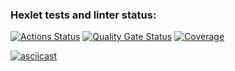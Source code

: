 ### Hexlet tests and linter status:
[![Actions Status](https://github.com/sobolevaea/frontend-project-46/actions/workflows/hexlet-check.yml/badge.svg)](https://github.com/sobolevaea/frontend-project-46/actions)
[![Quality Gate Status](https://sonarcloud.io/api/project_badges/measure?project=sobolevaea_frontend-project-46&metric=alert_status)](https://sonarcloud.io/summary/new_code?id=sobolevaea_frontend-project-46)
[![Coverage](https://sonarcloud.io/api/project_badges/measure?project=sobolevaea_frontend-project-46&metric=coverage)](https://sonarcloud.io/summary/new_code?id=sobolevaea_frontend-project-46)

[![asciicast](https://asciinema.org/a/SFUjuQjIUAEHrff44fW573fgC.svg)](https://asciinema.org/a/SFUjuQjIUAEHrff44fW573fgC)